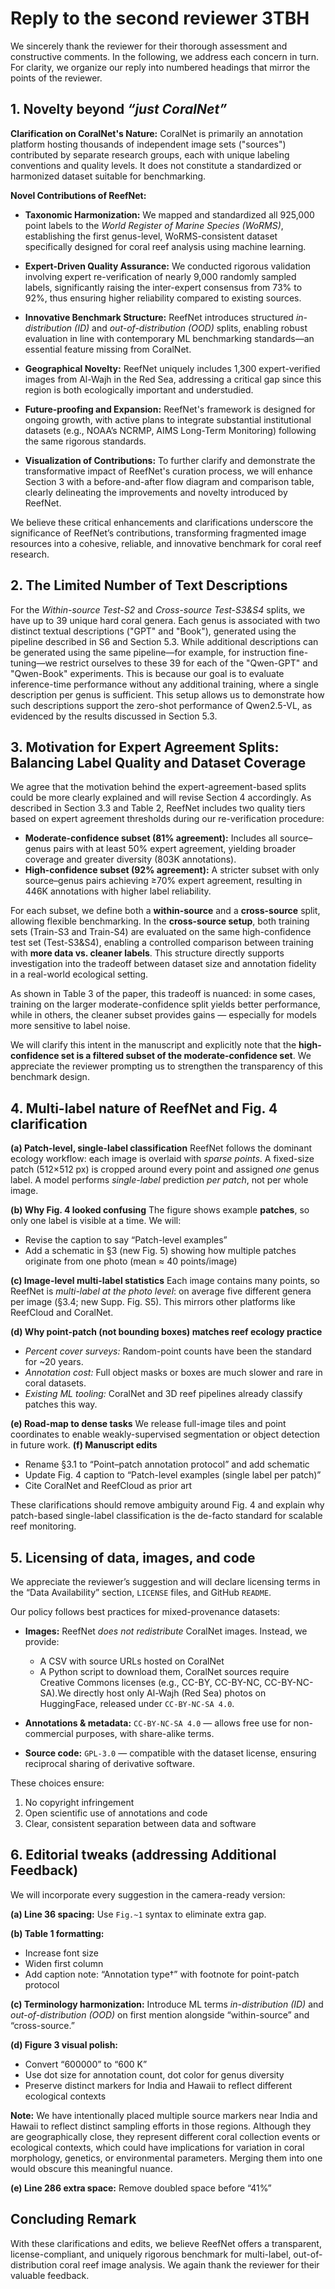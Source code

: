 # Reply to the second reviewer 3TBH

We sincerely thank the reviewer for their thorough assessment and constructive comments.
In the following, we address each concern in turn. For clarity, we organize our reply into numbered headings that mirror the points of the reviewer.

## 1. Novelty beyond *“just CoralNet”*

**Clarification on CoralNet's Nature:**
CoralNet is primarily an annotation platform hosting thousands of independent image sets ("sources") contributed by separate research groups, each with unique labeling conventions and quality levels. It does not constitute a standardized or harmonized dataset suitable for benchmarking.

**Novel Contributions of ReefNet:**

- **Taxonomic Harmonization:**
  We mapped and standardized all 925,000 point labels to the *World Register of Marine Species (WoRMS)*, establishing the first genus-level, WoRMS-consistent dataset specifically designed for coral reef analysis using machine learning.

- **Expert-Driven Quality Assurance:**
  We conducted rigorous validation involving expert re-verification of nearly 9,000 randomly sampled labels, significantly raising the inter-expert consensus from 73% to 92%, thus ensuring higher reliability compared to existing sources.

- **Innovative Benchmark Structure:**
  ReefNet introduces structured *in-distribution (ID)* and *out-of-distribution (OOD)* splits, enabling robust evaluation in line with contemporary ML benchmarking standards—an essential feature missing from CoralNet.

- **Geographical Novelty:**
  ReefNet uniquely includes 1,300 expert-verified images from Al-Wajh in the Red Sea, addressing a critical gap since this region is both ecologically important and understudied.

- **Future-proofing and Expansion:**
  ReefNet's framework is designed for ongoing growth, with active plans to integrate substantial institutional datasets (e.g., NOAA’s NCRMP, AIMS Long-Term Monitoring) following the same rigorous standards.

- **Visualization of Contributions:**
  To further clarify and demonstrate the transformative impact of ReefNet's curation process, we will enhance Section 3 with a before-and-after flow diagram and comparison table, clearly delineating the improvements and novelty introduced by ReefNet.

We believe these critical enhancements and clarifications underscore the significance of ReefNet’s contributions, transforming fragmented image resources into a cohesive, reliable, and innovative benchmark for coral reef research.

## 2. The Limited Number of Text Descriptions

For the *Within-source Test-S2* and *Cross-source Test-S3&S4* splits, we have up to 39 unique hard coral genera. Each genus is associated with two distinct textual descriptions ("GPT" and "Book"), generated using the pipeline described in S6 and Section 5.3. While additional descriptions can be generated using the same pipeline—for example, for instruction fine-tuning—we restrict ourselves to these 39 for each of the "Qwen-GPT" and "Qwen-Book" experiments. This is because our goal is to evaluate inference-time performance without any additional training, where a single description per genus is sufficient. This setup allows us to demonstrate how such descriptions support the zero-shot performance of Qwen2.5-VL, as evidenced by the results discussed in Section 5.3.

## 3. Motivation for Expert Agreement Splits: Balancing Label Quality and Dataset Coverage

We agree that the motivation behind the expert-agreement-based splits could be more clearly explained and will revise Section 4 accordingly.
As described in Section 3.3 and Table 2, ReefNet includes two quality tiers based on expert agreement thresholds during our re-verification procedure:

- **Moderate-confidence subset (81% agreement):** Includes all source–genus pairs with at least 50% expert agreement, yielding broader coverage and greater diversity (803K annotations).
- **High-confidence subset (92% agreement):** A stricter subset with only source–genus pairs achieving ≥70% expert agreement, resulting in 446K annotations with higher label reliability.

For each subset, we define both a **within-source** and a **cross-source** split, allowing flexible benchmarking.
In the **cross-source setup**, both training sets (Train-S3 and Train-S4) are evaluated on the same high-confidence test set (Test-S3\&S4), enabling a controlled comparison between training with **more data vs. cleaner labels**. This structure directly supports investigation into the tradeoff between dataset size and annotation fidelity in a real-world ecological setting.

As shown in Table 3 of the paper, this tradeoff is nuanced: in some cases, training on the larger moderate-confidence split yields better performance, while in others, the cleaner subset provides gains — especially for models more sensitive to label noise.

We will clarify this intent in the manuscript and explicitly note that the **high-confidence set is a filtered subset of the moderate-confidence set**. We appreciate the reviewer prompting us to strengthen the transparency of this benchmark design.

## 4. Multi-label nature of ReefNet and Fig. 4 clarification

**(a) Patch-level, single-label classification**
ReefNet follows the dominant ecology workflow: each image is overlaid with *sparse points*. A fixed-size patch (512×512 px) is cropped around every point and assigned *one* genus label.
A model performs *single-label* prediction *per patch*, not per whole image.

**(b) Why Fig. 4 looked confusing**
The figure shows example **patches**, so only one label is visible at a time.
We will:

- Revise the caption to say “Patch-level examples”
- Add a schematic in §3 (new Fig. 5) showing how multiple patches originate from one photo (mean ≈ 40 points/image)

**(c) Image-level multi-label statistics**
Each image contains many points, so ReefNet is *multi-label at the photo level*: on average five different genera per image (§3.4; new Supp. Fig. S5).
This mirrors other platforms like ReefCloud and CoralNet.

**(d) Why point-patch (not bounding boxes) matches reef ecology practice**

- *Percent cover surveys:* Random-point counts have been the standard for \~20 years.
- *Annotation cost:* Full object masks or boxes are much slower and rare in coral datasets.
- *Existing ML tooling:* CoralNet and 3D reef pipelines already classify patches this way.

**(e) Road-map to dense tasks**
We release full-image tiles and point coordinates to enable weakly-supervised segmentation or object detection in future work.
**(f) Manuscript edits**

- Rename §3.1 to “Point–patch annotation protocol” and add schematic
- Update Fig. 4 caption to “Patch-level examples (single label per patch)”
- Cite CoralNet and ReefCloud as prior art

These clarifications should remove ambiguity around Fig. 4 and explain why patch-based single-label classification is the de-facto standard for scalable reef monitoring.

## 5. Licensing of data, images, and code

We appreciate the reviewer’s suggestion and will declare licensing terms in the “Data Availability” section, `LICENSE` files, and GitHub `README`.

Our policy follows best practices for mixed-provenance datasets:

- **Images:**
  ReefNet *does not redistribute* CoralNet images. Instead, we provide:

  * A CSV with source URLs hosted on CoralNet
  * A Python script to download them, CoralNet sources require Creative Commons licenses (e.g., CC-BY, CC-BY-NC, CC-BY-NC-SA).We directly host only Al-Wajh (Red Sea) photos on HuggingFace, released under `CC-BY-NC-SA 4.0`.

- **Annotations & metadata:**
  `CC-BY-NC-SA 4.0` — allows free use for non-commercial purposes, with share-alike terms.

- **Source code:**
  `GPL-3.0` — compatible with the dataset license, ensuring reciprocal sharing of derivative software.

These choices ensure:

1. No copyright infringement
2. Open scientific use of annotations and code
3. Clear, consistent separation between data and software

## 6. Editorial tweaks (addressing Additional Feedback)

We will incorporate every suggestion in the camera-ready version:

**(a) Line 36 spacing:**
Use `Fig.~1` syntax to eliminate extra gap.

**(b) Table 1 formatting:**

- Increase font size
- Widen first column
- Add caption note: “Annotation type†” with footnote for point-patch protocol

**(c) Terminology harmonization:**
Introduce ML terms *in-distribution (ID)* and *out-of-distribution (OOD)* on first mention alongside “within-source” and “cross-source.”

**(d) Figure 3 visual polish:**

- Convert “600000” to “600 K”
- Use dot size for annotation count, dot color for genus diversity
- Preserve distinct markers for India and Hawaii to reflect different ecological contexts

**Note:** We have intentionally placed multiple source markers near India and Hawaii to reflect distinct sampling efforts in those regions. Although they are geographically close, they represent different coral collection events or ecological contexts, which could have implications for variation in coral morphology, genetics, or environmental parameters. Merging them into one would obscure this meaningful nuance.

**(e) Line 286 extra space:**
Remove doubled space before “41%”

## **Concluding Remark**

With these clarifications and edits, we believe ReefNet offers a transparent, license-compliant, and uniquely rigorous benchmark for multi-label, out-of-distribution coral reef image analysis.
We again thank the reviewer for their valuable feedback.

